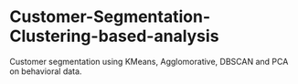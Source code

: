 # Customer-Segmentation-Clustering-based-analysis
Customer segmentation using KMeans, Agglomorative, DBSCAN and PCA on behavioral data.
